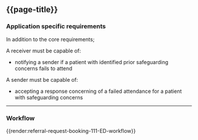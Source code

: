 ## {{page-title}}

### Application specific requirements

In addition to the core requirements;

A receiver must be capable of:

- notifying a sender if a patient with identified prior safeguarding concerns fails to attend 

A sender must be capable of:

- accepting a response concerning of a failed attendance for a patient with safeguarding concerns 

<hr>

### Workflow

{{render:referral-request-booking-111-ED-workflow}}